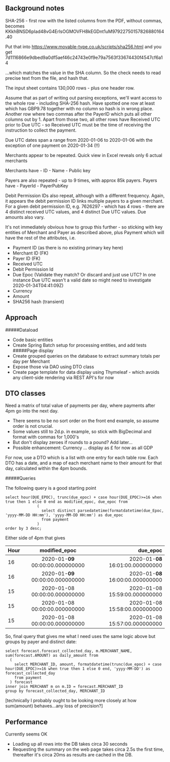 Background notes
----------------

SHA-256 - first row with the listed columns from the PDF, without commas, becomes
KKkhBNSD6pIad48vG4ErlsOGMOVFH8kEGDnt1uM97922750157826880164.40


Put that into https://www.movable-type.co.uk/scripts/sha256.html and you get
7d1116866e9dbed9a0df5aef46c24743e0f9e79a7563f33674430f4547cf6a14

...which matches the value in the SHA column. So the check needs to read precise text from the file, and hash that.

The input sheet contains 130,000 rows - plus one header row.

Assume that as part of writing out parsing exceptions, we'll want access to the whole row - including SHA-256 hash. 
Have spotted one row at least which has GBP9.78 together with no column so hash is in wrong place. Another row where two commas after the PayerID which puts all other columns out by 1.
Apart from those two, all other rows have Received UTC prior to Due UTC - so Received UTC must be the time of receiving the instruction to collect the payment.

Due UTC dates span a range from 2020-01-06 to 2020-01-06 with the exception of one payment on 2020-01-34 (!!)

Merchants appear to be repeated. Quick view in Excel reveals only 6 actual merchants

Merchants have
	- ID
	- Name
	- Public key

Payers are also repeated - up to 9 times, with approx 85k payers. Payers have
	- PayerId
	- PayerPubKey


Debit Permission IDs also repeat, although with a different frequency. Again, it appears the debit permission ID links multiple payers to a given merchant.
For a given debit permission ID, e.g. 7626297 - which has 4 rows - there are 4 distinct received UTC values, and 4 distinct Due UTC values. Due amounts also vary.

It's not immediately obvious how to group this further - so sticking with key entities of Merchant and Payer as described above, plus Payment which will have the rest of the attributes, i.e.

- Payment ID (as there is no existing primary key here)
- Merchant ID (FK)
- Payer ID (FK)
- Received UTC
- Debit Permission Id
- Due Epoc (Validate they match? Or discard and just use UTC? In one instance Due UTC wasn't a valid date so might need to investigate 2020-01-34T04:41:09Z)
- Currency
- Amount
- SHA256 hash (transient)


Approach
--------

#####Dataload
- Code basic entities
- Create Spring Batch setup for processing entities, and add tests
#####Page display
- Create grouped queries on the database to extract summary totals per day per Merchant
- Expose those via DAO using DTO class
- Create page template for data display using Thymeleaf - which avoids any client-side rendering via REST API's for now


DTO classes
-----------
Need a matrix of total value of payments per day, where payments after 4pm go into the next day.

- There seems to be no sort order on the front end example, so assume order is not crucial.
- Some values still to 2d.p. in example, so stick with BigDecimal and format with commas for 1,000's
- But don't display zeroes if rounds to a pound? Add later...
- Possible enhancement: Currency ... display as £ for now as all GDP

For now, use a DTO which is a list with one entry for each table row. Each DTO has a date, and a map of each merchant name to their
amount for that day, calculated within the 4pm bounds.

#####Queries

The following query is a good starting point

```h2
select hour(DUE_EPOC), trunc(due_epoc) + case hour(DUE_EPOC)>=16 when true then 1 else 0 end as modified_epoc, due_epoc from
              (
                select distinct parsedatetime(formatdatetime(due_Epoc, 'yyyy-MM-DD HH:mm'), 'yyyy-MM-DD HH:mm') as due_epoc
                from payment
              )
order by 3 desc;
```

Either side of 4pm that gives

Hour | modified_epoc | due_epoc |
| ---|:-------------:| --------:|
16	|2020-01-**09** 00:00:00.000000000	|2020-01-**08** 16:01:00.000000000|
16	|2020-01-**09** 00:00:00.000000000	|2020-01-**08** 16:00:00.000000000|
15	|2020-01-08 00:00:00.000000000	|2020-01-08 15:59:00.000000000|
15	|2020-01-08 00:00:00.000000000	|2020-01-08 15:58:00.000000000|
15	|2020-01-08 00:00:00.000000000	|2020-01-08 15:57:00.000000000|

So, final query that gives me what I need uses the same logic above but groups by payer and distinct date:


```h2
select forecast.forecast_collected_day, m.MERCHANT_NAME, sum(forecast.AMOUNT) as daily_amount from
  (
    select MERCHANT_ID, amount, formatdatetime(trunc(due_epoc) + case hour(DUE_EPOC)>=16 when true then 1 else 0 end, 'yyyy-MM-DD') as forecast_collected_day
    from payment
  ) forecast
inner join MERCHANT m on m.ID = forecast.MERCHANT_ID
group by forecast_collected_day, MERCHANT_ID
```

[technically I probably ought to be looking more closely at how sum(amount) behaves...any loss of precision?]


Performance
-----
Currently seems OK
- Loading up all rows into the DB takes circa 30 seconds
- Requesting the summary on the web page takes circa 2.5s the first time, thereafter it's circa 20ms as results are cached in the DB.